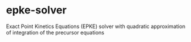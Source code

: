 # epke-solver
Exact Point Kinetics Equations (EPKE) solver with quadratic approximation of integration of the precursor equations

